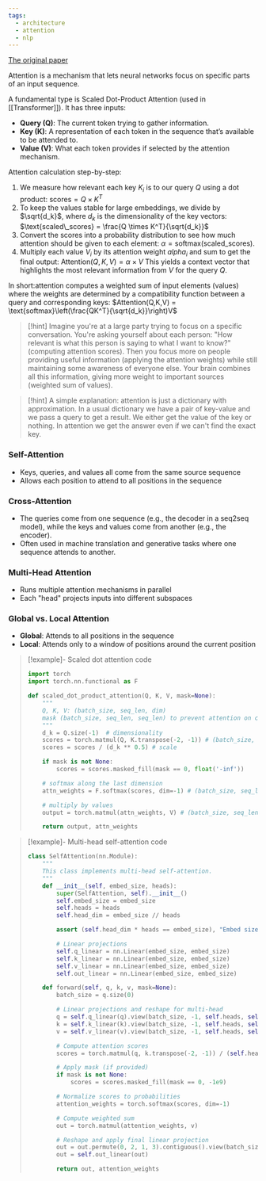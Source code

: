 ```yaml
---
tags:
  - architecture
  - attention
  - nlp
---
```

[The original paper](https://arxiv.org/abs/1706.03762)

Attention is a mechanism that lets neural networks focus on specific parts of an input sequence. 

A fundamental type is Scaled Dot-Product Attention (used in [[Transformer]]). It has three inputs:
- **Query (Q)**: The current token trying to gather information.
- **Key (K)**: A representation of each token in the sequence that’s available to be attended to.
- **Value (V)**: What each token provides if selected by the attention mechanism.

Attention calculation step-by-step:
1. We measure how relevant each key $K_i$ is to our query $Q$ using a dot product: $\text{scores} = Q \times K^T$
2. To keep the values stable for large embeddings, we divide by $\sqrt{d_k}$, where $d_k$ is the dimensionality of the key vectors: $\text{scaled\_scores} = \frac{Q \times K^T}{\sqrt{d_k}}$
3. Convert the scores into a probability distribution to see how much attention should be given to each element: $\alpha = \text{softmax}(\text{scaled\_scores})$.
4. Multiply each value $V_i$ by its attention weight $alpha_i$ and sum to get the final output: $\text{Attention}(Q, K, V) = \alpha \times V$
This yields a context vector that highlights the most relevant information from $V$ for the query $Q$.

In short:attention computes a weighted sum of input elements (values) where the weights are determined by a compatibility function between a query and corresponding keys: $Attention(Q,K,V) = \text{softmax}\left(\frac{QK^T}{\sqrt{d_k}}\right)V$

>[!hint]
> Imagine you're at a large party trying to focus on a specific conversation. You're asking yourself about each person: "How relevant is what this person is saying to what I want to know?" (computing attention scores). Then you focus more on people providing useful information (applying the attention weights) while still maintaining some awareness of everyone else. Your brain combines all this information, giving more weight to important sources (weighted sum of values).

>[!hint]
> A simple explanation: attention is just a dictionary with approximation. In a usual dictionary we have a pair of key-value and we pass a query to get a result. We either get the value of the key or nothing. In attention we get the answer even if we can't find the exact key.
### Self-Attention
- Keys, queries, and values all come from the same source sequence
- Allows each position to attend to all positions in the sequence

### Cross-Attention
- The queries come from one sequence (e.g., the decoder in a seq2seq model), while the keys and values come from another (e.g., the encoder).
- Often used in machine translation and generative tasks where one sequence attends to another.
### Multi-Head Attention
- Runs multiple attention mechanisms in parallel
- Each "head" projects inputs into different subspaces

### Global vs. Local Attention
- **Global**: Attends to all positions in the sequence
- **Local**: Attends only to a window of positions around the current position

> [!example]- Scaled dot attention code
> ```python
> import torch
> import torch.nn.functional as F
> 
> def scaled_dot_product_attention(Q, K, V, mask=None):
>     """
>     Q, K, V: (batch_size, seq_len, dim)
>     mask (batch_size, seq_len, seq_len) to prevent attention on certain positions
>     """
>     d_k = Q.size(-1)  # dimensionality
>     scores = torch.matmul(Q, K.transpose(-2, -1)) # (batch_size, seq_len, seq_len)
>     scores = scores / (d_k ** 0.5) # scale
> 
>     if mask is not None:
>         scores = scores.masked_fill(mask == 0, float('-inf'))
> 
>     # softmax along the last dimension
>     attn_weights = F.softmax(scores, dim=-1) # (batch_size, seq_len, seq_len)
> 
>     # multiply by values
>     output = torch.matmul(attn_weights, V) # (batch_size, seq_len, dim)
> 
>     return output, attn_weights
> ```


> [!example]- Multi-head self-attention code
> ```python
> class SelfAttention(nn.Module):
>     """
>     This class implements multi-head self-attention.
>     """
>     def __init__(self, embed_size, heads):
>         super(SelfAttention, self).__init__()
>         self.embed_size = embed_size
>         self.heads = heads
>         self.head_dim = embed_size // heads
> 
>         assert (self.head_dim * heads == embed_size), "Embed size must be divisible by heads"
> 
>         # Linear projections
>         self.q_linear = nn.Linear(embed_size, embed_size)
>         self.k_linear = nn.Linear(embed_size, embed_size)
>         self.v_linear = nn.Linear(embed_size, embed_size)
>         self.out_linear = nn.Linear(embed_size, embed_size)
> 
>     def forward(self, q, k, v, mask=None):
>         batch_size = q.size(0)
> 
>         # Linear projections and reshape for multi-head
>         q = self.q_linear(q).view(batch_size, -1, self.heads, self.head_dim).permute(0, 2, 1, 3)
>         k = self.k_linear(k).view(batch_size, -1, self.heads, self.head_dim).permute(0, 2, 1, 3)
>         v = self.v_linear(v).view(batch_size, -1, self.heads, self.head_dim).permute(0, 2, 1, 3)
> 
>         # Compute attention scores
>         scores = torch.matmul(q, k.transpose(-2, -1)) / (self.head_dim ** 0.5)
> 
>         # Apply mask (if provided)
>         if mask is not None:
>             scores = scores.masked_fill(mask == 0, -1e9)
> 
>         # Normalize scores to probabilities
>         attention_weights = torch.softmax(scores, dim=-1)
> 
>         # Compute weighted sum
>         out = torch.matmul(attention_weights, v)
> 
>         # Reshape and apply final linear projection
>         out = out.permute(0, 2, 1, 3).contiguous().view(batch_size, -1, self.embed_size)
>         out = self.out_linear(out)
> 
>         return out, attention_weights
> ```
